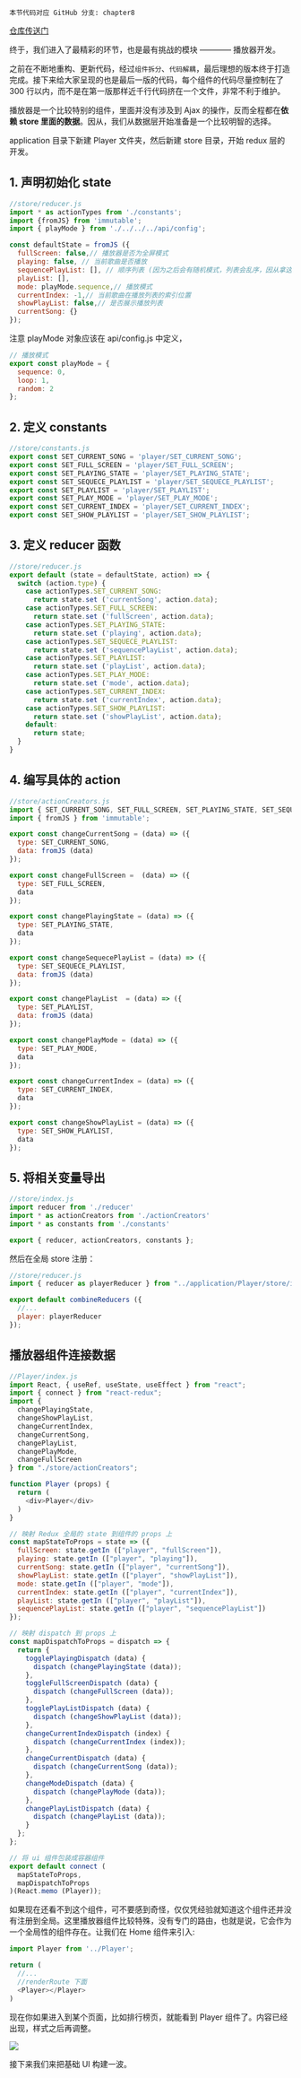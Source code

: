 ```!
本节代码对应 GitHub 分支: chapter8
```
[仓库传送门](https://github.com/sanyuan0704/react-cloud-music/tree/chapter8)

终于，我们进入了最精彩的环节，也是最有挑战的模块 ———— 播放器开发。

之前在不断地重构、更新代码，经过`组件拆分`、`代码解耦`，最后理想的版本终于打造完成。接下来给大家呈现的也是最后一版的代码，每个组件的代码尽量控制在了 300 行以内，而不是在第一版那样近千行代码挤在一个文件，非常不利于维护。

播放器是一个比较特别的组件，里面并没有涉及到 Ajax 的操作，反而全程都在**依赖 store 里面的数据**。因从，我们从数据层开始准备是一个比较明智的选择。

application 目录下新建 Player 文件夹，然后新建 store 目录，开始 redux 层的开发。

## 1. 声明初始化 state
```js
//store/reducer.js
import * as actionTypes from './constants';
import {fromJS} from 'immutable';
import { playMode } from './../../../api/config';

const defaultState = fromJS ({
  fullScreen: false,// 播放器是否为全屏模式
  playing: false, // 当前歌曲是否播放
  sequencePlayList: [], // 顺序列表 (因为之后会有随机模式，列表会乱序，因从拿这个保存顺序列表)
  playList: [],
  mode: playMode.sequence,// 播放模式
  currentIndex: -1,// 当前歌曲在播放列表的索引位置
  showPlayList: false,// 是否展示播放列表
  currentSong: {} 
});
```
注意 playMode 对象应该在 api/config.js 中定义，
```js
// 播放模式
export const playMode = {
  sequence: 0,
  loop: 1,
  random: 2
};
```
## 2. 定义 constants
```js
//store/constants.js
export const SET_CURRENT_SONG = 'player/SET_CURRENT_SONG';
export const SET_FULL_SCREEN = 'player/SET_FULL_SCREEN';
export const SET_PLAYING_STATE = 'player/SET_PLAYING_STATE';
export const SET_SEQUECE_PLAYLIST = 'player/SET_SEQUECE_PLAYLIST';
export const SET_PLAYLIST = 'player/SET_PLAYLIST';
export const SET_PLAY_MODE = 'player/SET_PLAY_MODE';
export const SET_CURRENT_INDEX = 'player/SET_CURRENT_INDEX';
export const SET_SHOW_PLAYLIST = 'player/SET_SHOW_PLAYLIST';
```

## 3. 定义 reducer 函数 
```js
//store/reducer.js
export default (state = defaultState, action) => {
  switch (action.type) {
    case actionTypes.SET_CURRENT_SONG:
      return state.set ('currentSong', action.data);
    case actionTypes.SET_FULL_SCREEN:
      return state.set ('fullScreen', action.data);
    case actionTypes.SET_PLAYING_STATE:
      return state.set ('playing', action.data);
    case actionTypes.SET_SEQUECE_PLAYLIST:
      return state.set ('sequencePlayList', action.data);
    case actionTypes.SET_PLAYLIST:
      return state.set ('playList', action.data);
    case actionTypes.SET_PLAY_MODE:
      return state.set ('mode', action.data);
    case actionTypes.SET_CURRENT_INDEX:
      return state.set ('currentIndex', action.data);
    case actionTypes.SET_SHOW_PLAYLIST:
      return state.set ('showPlayList', action.data);
    default:
      return state;
  }
}
```

## 4. 编写具体的 action
```js
//store/actionCreators.js
import { SET_CURRENT_SONG, SET_FULL_SCREEN, SET_PLAYING_STATE, SET_SEQUECE_PLAYLIST, SET_PLAYLIST, SET_PLAY_MODE, SET_CURRENT_INDEX, SET_SHOW_PLAYLIST, DELETE_SONG, INSERT_SONG } from './constants';
import { fromJS } from 'immutable';

export const changeCurrentSong = (data) => ({
  type: SET_CURRENT_SONG,
  data: fromJS (data)
});

export const changeFullScreen =  (data) => ({
  type: SET_FULL_SCREEN,
  data
});

export const changePlayingState = (data) => ({
  type: SET_PLAYING_STATE,
  data
});

export const changeSequecePlayList = (data) => ({
  type: SET_SEQUECE_PLAYLIST,
  data: fromJS (data)
});

export const changePlayList  = (data) => ({
  type: SET_PLAYLIST,
  data: fromJS (data)
});

export const changePlayMode = (data) => ({
  type: SET_PLAY_MODE,
  data
});

export const changeCurrentIndex = (data) => ({
  type: SET_CURRENT_INDEX,
  data
});

export const changeShowPlayList = (data) => ({
  type: SET_SHOW_PLAYLIST,
  data
});

```

## 5. 将相关变量导出
```js
//store/index.js
import reducer from './reducer'
import * as actionCreators from './actionCreators'
import * as constants from './constants'

export { reducer, actionCreators, constants };
```
然后在全局 store 注册：
```js
//store/reducer.js
import { reducer as playerReducer } from "../application/Player/store/index";

export default combineReducers ({
  //...
  player: playerReducer
});
```

## 播放器组件连接数据
```js
//Player/index.js
import React, { useRef, useState, useEffect } from "react";
import { connect } from "react-redux";
import {
  changePlayingState,
  changeShowPlayList,
  changeCurrentIndex,
  changeCurrentSong,
  changePlayList,
  changePlayMode,
  changeFullScreen
} from "./store/actionCreators";

function Player (props) {
  return (
    <div>Player</div>
  )
}

// 映射 Redux 全局的 state 到组件的 props 上
const mapStateToProps = state => ({
  fullScreen: state.getIn (["player", "fullScreen"]),
  playing: state.getIn (["player", "playing"]),
  currentSong: state.getIn (["player", "currentSong"]),
  showPlayList: state.getIn (["player", "showPlayList"]),
  mode: state.getIn (["player", "mode"]),
  currentIndex: state.getIn (["player", "currentIndex"]),
  playList: state.getIn (["player", "playList"]),
  sequencePlayList: state.getIn (["player", "sequencePlayList"])
});

// 映射 dispatch 到 props 上
const mapDispatchToProps = dispatch => {
  return {
    togglePlayingDispatch (data) {
      dispatch (changePlayingState (data));
    },
    toggleFullScreenDispatch (data) {
      dispatch (changeFullScreen (data));
    },
    togglePlayListDispatch (data) {
      dispatch (changeShowPlayList (data));
    },
    changeCurrentIndexDispatch (index) {
      dispatch (changeCurrentIndex (index));
    },
    changeCurrentDispatch (data) {
      dispatch (changeCurrentSong (data));
    },
    changeModeDispatch (data) {
      dispatch (changePlayMode (data));
    },
    changePlayListDispatch (data) {
      dispatch (changePlayList (data));
    }
  };
};

// 将 ui 组件包装成容器组件
export default connect (
  mapStateToProps,
  mapDispatchToProps
)(React.memo (Player));
```

如果现在还看不到这个组件，可不要感到奇怪，仅仅凭经验就知道这个组件还并没有注册到全局。这里播放器组件比较特殊，没有专门的路由，也就是说，它会作为一个全局性的组件存在。让我们在
Home 组件来引入:
```js
import Player from '../Player';

return (
  //...
  //renderRoute 下面
  <Player></Player>
)
```
现在你如果进入到某个页面，比如排行榜页，就能看到 Player 组件了。内容已经出现，样式之后再调整。


![](https://p1-jj.byteimg.com/tos-cn-i-t2oaga2asx/gold-user-assets/2019/10/26/16e07fd3ba3ffeb7~tplv-t2oaga2asx-image.image)

接下来我们来把基础 UI 构建一波。
